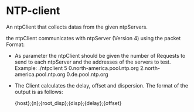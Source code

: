 # NTP-client
An ntpClient that collects datas from the given ntpServers.

the ntpClient communicates with ntpServer (Version 4) using the packet Format:


- As parameter the ntpClient should be given the number of Requests to send to each ntpServer and the addresses of the servers to test. Example:
    ./ntpclient 5 0.north-america.pool.ntp.org 2.north-america.pool.ntp.org 0.de.pool.ntp.org
- The Client calculates the delay, offset and dispersion. The format of the output is as follows:

    {host};{n};{root_disp};{disp};{delay};{offset}
